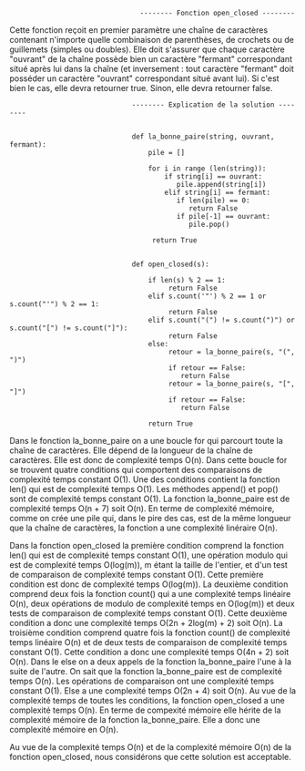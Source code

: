                                     -------- Fonction open_closed --------


Cette fonction reçoit en premier paramètre une chaîne de caractères contenant n'importe quelle combinaison de parenthèses, de crochets ou de guillemets (simples ou doubles).
Elle doit s'assurer que chaque caractère "ouvrant" de la chaîne possède bien un caractère "fermant" correspondant situé après lui dans la chaîne (et inversement : tout caractère "fermant" doit posséder un caractère "ouvrant" correspondant situé avant lui).
Si c'est bien le cas, elle devra retourner true. Sinon, elle devra retourner false.


                                  -------- Explication de la solution --------


                                  def la_bonne_paire(string, ouvrant, fermant):
                                      pile = []

                                      for i in range (len(string)):
                                          if string[i] == ouvrant:
                                             pile.append(string[i])
                                          elif string[i] == fermant:
                                             if len(pile) == 0:
                                                return False
                                             if pile[-1] == ouvrant:
                                                pile.pop()
                                                
                                       return True
                                       

                                  def open_closed(s):

                                      if len(s) % 2 == 1:
                                           return False
                                      elif s.count('"') % 2 == 1 or s.count("'") % 2 == 1:
                                           return False
                                      elif s.count("(") != s.count(")") or s.count("[") != s.count("]"):
                                           return False
                                      else:
                                           retour = la_bonne_paire(s, "(", ")")
                                           if retour == False:
                                              return False
                                           retour = la_bonne_paire(s, "[", "]")
                                           if retour == False:
                                              return False

                                      return True


Dans le fonction la_bonne_paire on a une boucle for qui parcourt toute la chaîne de caractères. Elle dépend de la longueur de la chaîne de caractères. Elle est donc de complexité temps O(n). Dans cette boucle for se trouvent quatre conditions qui comportent des comparaisons de complexité temps constant O(1). Une des conditions contient la fonction len() qui est de complexité temps O(1). Les méthodes append() et pop() sont de complexité temps constant O(1). La fonction la_bonne_paire est de complexité temps O(n + 7) soit O(n). En terme de complexité mémoire, comme on crée une pile qui, dans le pire des cas, est de la même longueur que la chaîne de caractères, la fonction a une complexité linéraire O(n).

Dans la fonction open_closed la première condition comprend la fonction len() qui est de complexité temps constant O(1), une opération modulo qui est de complexité temps O(log(m)), m étant la taille de l'entier, et d'un test de comparaison de complexité temps constant O(1). Cette première condition est donc de complexité temps O(log(m)).
La deuxième condition comprend deux fois la fonction count() qui a une complexité temps linéaire O(n), deux opérations de modulo de complexité temps en O(log(m)) et deux tests de comparaison de complexité temps constant O(1). Cette deuxième condition a donc une complexité temps O(2n + 2log(m) + 2) soit O(n).
La troisième condition comprend quatre fois la fonction count() de complexité temps linéaire O(n) et de deux tests de comparaison de complexité temps constant O(1). Cette condition a donc une complexité temps O(4n + 2) soit O(n).
Dans le else on a deux appels de la fonction la_bonne_paire l'une à la suite de l'autre. On sait que la fonction la_bonne_paire est de complexité temps O(n). Les opérations de comparaison ont une complexité temps constant O(1). Else a une complexité temps O(2n + 4) soit O(n).
Au vue de la complexité temps de toutes les conditions, la fonction open_closed a une complexité temps O(n). En terme de compexité mémoire elle hérite de la complexité mémoire de la fonction la_bonne_paire. Elle a donc une complexité mémoire en O(n).

Au vue de la complexité temps O(n) et de la complexité mémoire O(n) de la fonction open_closed, nous considérons que cette solution est acceptable.